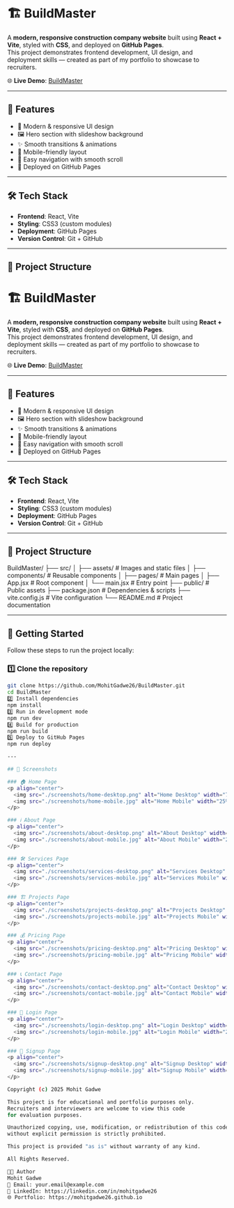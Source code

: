 # 🏗️ BuildMaster

A **modern, responsive construction company website** built using **React + Vite**, styled with **CSS**, and deployed on **GitHub Pages**.  
This project demonstrates frontend development, UI design, and deployment skills — created as part of my portfolio to showcase to recruiters.

🌐 **Live Demo**: [BuildMaster](https://mohitgadwe26.github.io/BuildMaster/)

---

## 📌 Features

- 🎨 Modern & responsive UI design
- 🖼️ Hero section with slideshow background
- ✨ Smooth transitions & animations
- 📱 Mobile-friendly layout
- 🔗 Easy navigation with smooth scroll
- 🚀 Deployed on GitHub Pages

---

## 🛠️ Tech Stack

- **Frontend**: React, Vite
- **Styling**: CSS3 (custom modules)
- **Deployment**: GitHub Pages
- **Version Control**: Git + GitHub

---

## 📂 Project Structure

# 🏗️ BuildMaster

A **modern, responsive construction company website** built using **React + Vite**, styled with **CSS**, and deployed on **GitHub Pages**.  
This project demonstrates frontend development, UI design, and deployment skills — created as part of my portfolio to showcase to recruiters.

🌐 **Live Demo**: [BuildMaster](https://mohitgadwe26.github.io/BuildMaster/)

---

## 📌 Features

- 🎨 Modern & responsive UI design
- 🖼️ Hero section with slideshow background
- ✨ Smooth transitions & animations
- 📱 Mobile-friendly layout
- 🔗 Easy navigation with smooth scroll
- 🚀 Deployed on GitHub Pages

---

## 🛠️ Tech Stack

- **Frontend**: React, Vite
- **Styling**: CSS3 (custom modules)
- **Deployment**: GitHub Pages
- **Version Control**: Git + GitHub

---

## 📂 Project Structure

BuildMaster/
├── src/
│ ├── assets/ # Images and static files
│ ├── components/ # Reusable components
│ ├── pages/ # Main pages
│ ├── App.jsx # Root component
│ └── main.jsx # Entry point
├── public/ # Public assets
├── package.json # Dependencies & scripts
├── vite.config.js # Vite configuration
└── README.md # Project documentation

---

## 🚀 Getting Started

Follow these steps to run the project locally:

### 1️⃣ Clone the repository

```bash
git clone https://github.com/MohitGadwe26/BuildMaster.git
cd BuildMaster
2️⃣ Install dependencies
npm install
3️⃣ Run in development mode
npm run dev
4️⃣ Build for production
npm run build
5️⃣ Deploy to GitHub Pages
npm run deploy

---

## 📸 Screenshots

### 🏠 Home Page
<p align="center">
  <img src="./screenshots/home-desktop.png" alt="Home Desktop" width="70%"/>
  <img src="./screenshots/home-mobile.jpg" alt="Home Mobile" width="25%"/>
</p>

### ℹ️ About Page
<p align="center">
  <img src="./screenshots/about-desktop.png" alt="About Desktop" width="70%"/>
  <img src="./screenshots/about-mobile.jpg" alt="About Mobile" width="25%"/>
</p>

### 🛠️ Services Page
<p align="center">
  <img src="./screenshots/services-desktop.png" alt="Services Desktop" width="70%"/>
  <img src="./screenshots/services-mobile.jpg" alt="Services Mobile" width="25%"/>
</p>

### 🏗️ Projects Page
<p align="center">
  <img src="./screenshots/projects-desktop.png" alt="Projects Desktop" width="70%"/>
  <img src="./screenshots/projects-mobile.jpg" alt="Projects Mobile" width="25%"/>
</p>

### 💰 Pricing Page
<p align="center">
  <img src="./screenshots/pricing-desktop.png" alt="Pricing Desktop" width="70%"/>
  <img src="./screenshots/pricing-mobile.jpg" alt="Pricing Mobile" width="25%"/>
</p>

### 📞 Contact Page
<p align="center">
  <img src="./screenshots/contact-desktop.png" alt="Contact Desktop" width="70%"/>
  <img src="./screenshots/contact-mobile.jpg" alt="Contact Mobile" width="25%"/>
</p>

### 🔐 Login Page
<p align="center">
  <img src="./screenshots/login-desktop.png" alt="Login Desktop" width="70%"/>
  <img src="./screenshots/login-mobile.jpg" alt="Login Mobile" width="25%"/>
</p>

### 📝 Signup Page
<p align="center">
  <img src="./screenshots/signup-desktop.png" alt="Signup Desktop" width="70%"/>
  <img src="./screenshots/signup-mobile.jpg" alt="Signup Mobile" width="25%"/>
</p>

Copyright (c) 2025 Mohit Gadwe

This project is for educational and portfolio purposes only.
Recruiters and interviewers are welcome to view this code
for evaluation purposes.

Unauthorized copying, use, modification, or redistribution of this code
without explicit permission is strictly prohibited.

This project is provided "as is" without warranty of any kind.

All Rights Reserved.

👨‍💻 Author
Mohit Gadwe
📧 Email: your.email@example.com
💼 LinkedIn: https://linkedin.com/in/mohitgadwe26
🌐 Portfolio: https://mohitgadwe26.github.io

```
